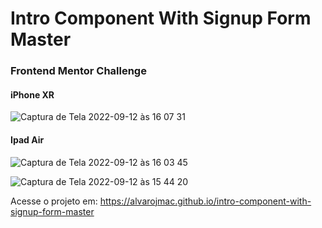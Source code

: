 # Intro Component With Signup Form Master
### Frontend Mentor Challenge

#### iPhone XR
![Captura de Tela 2022-09-12 às 16 07 31](https://user-images.githubusercontent.com/99209300/189735797-fdc5579e-bee8-49c5-90e1-60830d60e8b1.png)

 
#### Ipad Air
![Captura de Tela 2022-09-12 às 16 03 45](https://user-images.githubusercontent.com/99209300/189735493-3ef23ba3-e2f0-4a4e-a3f8-82bfe5a0ed95.png)

![Captura de Tela 2022-09-12 às 15 44 20](https://user-images.githubusercontent.com/99209300/189735533-381ac697-e4e8-4785-8820-a389b19ccf82.png)


Acesse o projeto em: https://alvarojmac.github.io/intro-component-with-signup-form-master

